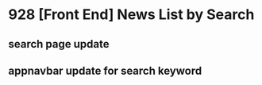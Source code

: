 # 928 [Front End] News List by Search



## search page update

## appnavbar update for search keyword